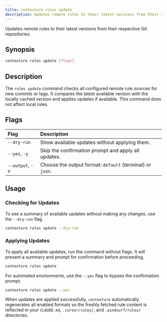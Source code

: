 ```yaml
---
title: contexture rules update
description: Updates remote rules to their latest versions from their respective Git repositories.
---
```

Updates remote rules to their latest versions from their respective Git repositories.

## Synopsis

```bash
contexture rules update [flags]
```

## Description

The `rules update` command checks all configured remote rule sources for new commits or tags. It compares the latest available version with the locally cached version and applies updates if available. This command does not affect local rules.

## Flags

| Flag        | Description                                               |
| :---------- | :-------------------------------------------------------- |
| `--dry-run` | Show available updates without applying them.             |
| `--yes`, `-y` | Skip the confirmation prompt and apply all updates.       |
| `--output`, `-o` | Choose the output format: `default` (terminal) or `json`. |

## Usage

### Checking for Updates

To see a summary of available updates without making any changes, use the `--dry-run` flag.

```bash
contexture rules update --dry-run
```

### Applying Updates

To apply all available updates, run the command without flags. It will present a summary and prompt for confirmation before proceeding.

```bash
contexture rules update
```

For automated environments, use the `--yes` flag to bypass the confirmation prompt.

```bash
contexture rules update --yes
```

When updates are applied successfully, `contexture` automatically regenerates all enabled formats so the freshly fetched rule content is reflected in your `CLAUDE.md`, `.cursor/rules/`, and `.windsurf/rules/` directories.
